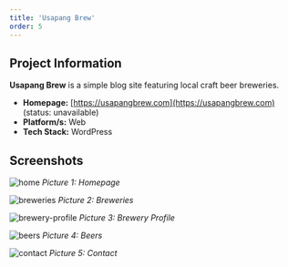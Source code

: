 ```yaml
---
title: 'Usapang Brew'
order: 5
---
```

## Project Information
**Usapang Brew** is a simple blog site featuring local craft beer breweries.

* **Homepage:** [https://usapangbrew.com](https://usapangbrew.com) (status: unavailable)
* **Platform/s:** Web
* **Tech Stack:** WordPress

## Screenshots
![home](/assets/images/portfolio/usapang-brew/home.jpg)
_Picture 1: Homepage_

![breweries](/assets/images/portfolio/usapang-brew/breweries.jpg)
_Picture 2: Breweries_

![brewery-profile](/assets/images/portfolio/usapang-brew/brewery-profile.jpg)
_Picture 3: Brewery Profile_

![beers](/assets/images/portfolio/usapang-brew/beers.jpg)
_Picture 4: Beers_

![contact](/assets/images/portfolio/usapang-brew/contact.jpg)
_Picture 5: Contact_
